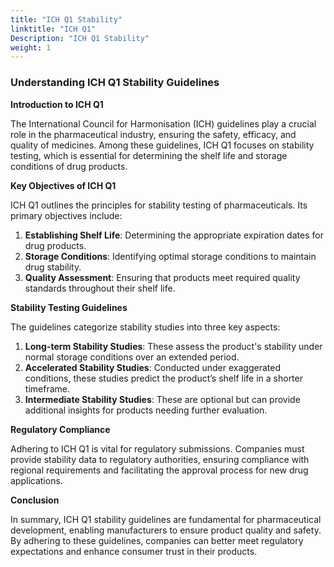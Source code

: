 ```yaml
---
title: "ICH Q1 Stability"
linktitle: "ICH Q1"
Description: "ICH Q1 Stability"
weight: 1
---
```


### Understanding ICH Q1 Stability Guidelines

**Introduction to ICH Q1**

The International Council for Harmonisation (ICH) guidelines play a crucial role in the pharmaceutical industry, ensuring the safety, efficacy, and quality of medicines. Among these guidelines, ICH Q1 focuses on stability testing, which is essential for determining the shelf life and storage conditions of drug products.

**Key Objectives of ICH Q1**

ICH Q1 outlines the principles for stability testing of pharmaceuticals. Its primary objectives include:

1. **Establishing Shelf Life**: Determining the appropriate expiration dates for drug products.
2. **Storage Conditions**: Identifying optimal storage conditions to maintain drug stability.
3. **Quality Assessment**: Ensuring that products meet required quality standards throughout their shelf life.

**Stability Testing Guidelines**

The guidelines categorize stability studies into three key aspects:

1. **Long-term Stability Studies**: These assess the product's stability under normal storage conditions over an extended period.
2. **Accelerated Stability Studies**: Conducted under exaggerated conditions, these studies predict the product’s shelf life in a shorter timeframe.
3. **Intermediate Stability Studies**: These are optional but can provide additional insights for products needing further evaluation.

**Regulatory Compliance**

Adhering to ICH Q1 is vital for regulatory submissions. Companies must provide stability data to regulatory authorities, ensuring compliance with regional requirements and facilitating the approval process for new drug applications.

**Conclusion**

In summary, ICH Q1 stability guidelines are fundamental for pharmaceutical development, enabling manufacturers to ensure product quality and safety. By adhering to these guidelines, companies can better meet regulatory expectations and enhance consumer trust in their products.
